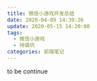 ```yaml
---
title: 微信小游戏开发总结
date: 2020-04-09 14:39:26
update: 2020-05-15 14:20:00
tags:
  - 微信小游戏
  - 待填坑
categories: 前端笔记
---
```


to be continue